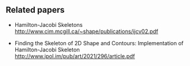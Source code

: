 ## Related papers
- Hamilton-Jacobi Skeletons
http://www.cim.mcgill.ca/~shape/publications/ijcv02.pdf

- Finding the Skeleton of 2D Shape and Contours: Implementation of Hamilton-Jacobi Skeleton
http://www.ipol.im/pub/art/2021/296/article.pdf
